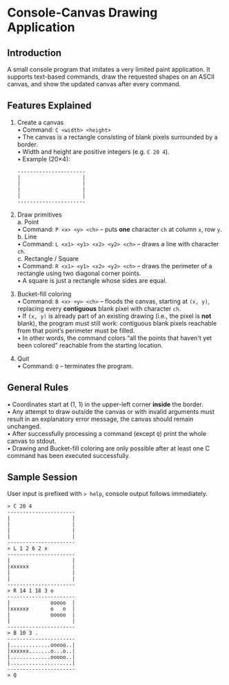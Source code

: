 Console-Canvas Drawing Application
================================

Introduction
-----------------------

A small console program that imitates a very limited paint application. It supports text-based commands, draw the
requested shapes on an ASCII canvas, and show the updated canvas after every command.

Features Explained
-----------------------

1. Create a canvas  
   • Command: `C <width> <height>`  
   • The canvas is a rectangle consisting of blank pixels surrounded by a border.  
   • Width and height are positive integers (e.g. `C 20 4`).  
   • Example (20×4):

   ```
   ----------------------
   |                    |
   |                    |
   |                    |
   |                    |
   ----------------------
   ```

2. Draw primitives  
   a. Point  
   • Command: `P <x> <y> <ch>` – puts **one** character `ch` at column `x`, row `y`.  
   b. Line  
   • Command: `L <x1> <y1> <x2> <y2> <ch>` – draws a line with character `ch`.  
   c. Rectangle / Square  
   • Command: `R <x1> <y1> <x2> <y2> <ch>` – draws the perimeter of a rectangle using two diagonal corner points.  
   • A square is just a rectangle whose sides are equal.

3. Bucket-fill coloring  
   • Command: `B <x> <y> <ch>` – floods the canvas, starting at `(x, y)`, replacing every **contiguous** blank pixel
   with character `ch`.  
   • If `(x, y)` is already part of an existing drawing (i.e., the pixel is **not** blank), the program must still work:
   contiguous blank pixels reachable from that point’s perimeter must be filled.  
   • In other words, the command colors “all the points that haven't yet been colored” reachable from the starting
   location.

4. Quit  
   • Command: `Q` – terminates the program.

General Rules
-------------

• Coordinates start at (1, 1) in the upper-left corner **inside** the border.  
• Any attempt to draw outside the canvas or with invalid arguments must result in an explanatory error message, the
canvas should remain unchanged.  
• After successfully processing a command (except `Q`) print the whole canvas to stdout.  
• Drawing and Bucket-fill coloring are only possible after at least one C command has been executed successfully.

Sample Session
--------------

User input is prefixed with `> help`, console output follows immediately.

```
> C 20 4
----------------------
|                    |
|                    |
|                    |
|                    |
----------------------
> L 1 2 6 2 x
----------------------
|                    |
|xxxxxx              |
|                    |
|                    |
----------------------
> R 14 1 18 3 o
----------------------
|             ooooo  |
|xxxxxx       o   o  |
|             ooooo  |
|                    |
----------------------
> B 10 3 .
----------------------
|.............ooooo..|
|xxxxxx.......o...o..|
|.............ooooo..|
|....................|
----------------------
> Q
```
